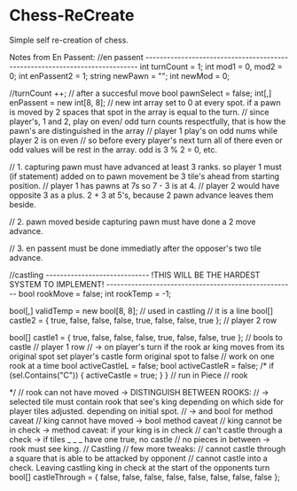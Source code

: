 # Chess-ReCreate
 Simple self re-creation of chess.

Notes from En Passent:
//en passent ----------------------------------------------------------------------------
int turnCount = 1;
int mod1 = 0, mod2 = 0;
int enPassent2 = 1;
string newPawn = "";
int newMod = 0;

//turnCount ++; // after a succesful move
bool pawnSelect = false;
int[,] enPassent = new int[8, 8]; // new int array set to 0 at every spot. if a pawn is moved by 2 spaces that spot in the array is equal to the turn.
// since player's, 1 and 2, play on even/ odd turn counts respectfully, that is how the pawn's are distinguished in the array
// player 1 play's on odd nums while player 2 is on even
// so before every player's next turn all of there even or odd values will be rest in the array. odd is 3 % 2 = 0, etc.

// 1. capturing pawn must have advanced at least 3 ranks. so player 1 must (if statement) added on to pawn movement be 3 tile's ahead from starting position. 
// player 1 has pawns at 7s so 7 - 3 is at 4.
// player 2 would have opposite 3 as a plus. 2 + 3 at 5's, because 2 pawn advance leaves them beside. 

// 2. pawn moved beside capturing pawn must have done a 2 move advance. 

// 3. en passent must be done immediatly after the opposer's two tile advance. 






//castling -----------------------------  !THIS WILL BE THE HARDEST SYSTEM TO IMPLEMENT!  -----------------------------------------------------
bool rookMove = false;
int rookTemp = -1;

bool[,] validTemp = new bool[8, 8]; // used in castling
// it is a line
bool[] castle2 = { true, false, false, false, true, false, false, true }; // player 2 row

bool[] castle1 = { true, false, false, false, true, false, false, true }; // bools to castle // player 1 row
// -> on player's turn if the rook ar king moves from its original spot set player's castle form original spot to false
// work on one rook at a time
bool activeCastleL = false;
bool activeCastleR = false;
/* 
if (sel.Contains("C"))
    { 
        activeCastle = true;
    }
}
// run in Piece
// rook



*/
// rook can not have moved -> DISTINGUISH BETWEEN ROOKS: 
//  -> selected tile must contain rook that see's king depending on which side for player tiles adjusted. depending on initial spot.
//  -> and bool for method caveat
// king cannot have moved -> bool method caveat
// king cannot be in check -> method caveat: if your king is in check
// can't castle through a check -> if tiles _ _ _ have one true, no castle 
// no pieces in between -> rook must see king.
// Castling 
// few more tweaks: 
// cannot castle through a square that is able to be attacked by opponent
// cannot castle into a check. Leaving castling king in check at the start of the opponents turn
bool[] castleThrough = { false, false, false, false, false, false, false, false }; 